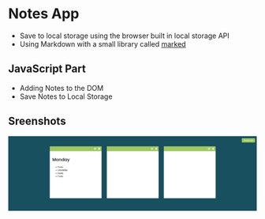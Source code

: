 # Notes App

- Save to local storage using the browser built in local storage API
- Using Markdown with a small library called [marked](https://marked.js.org/ "marked")

## JavaScript Part

- Adding Notes to the DOM
- Save Notes to Local Storage

## Sreenshots

![FAQ Cards](screenshot.png)
